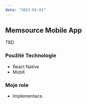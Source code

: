```yaml
---
date: "2011-01-01"
---
```

## Memsource Mobile App
TBD

### Použité Technologie
 * React Native
 * MobX

### Moje role
 * Implementace.


